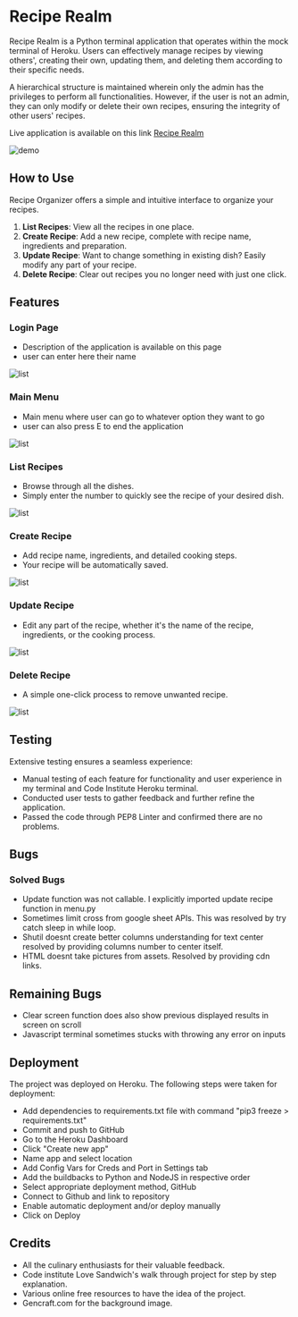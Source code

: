 
# Recipe Realm

Recipe Realm is a Python terminal application that operates within the mock terminal of Heroku. Users can effectively 
manage recipes by viewing others', creating their own, updating them, and deleting them according to their specific 
needs. 

A hierarchical structure is maintained wherein only the admin has the privileges to perform all functionalities.
However, if the user is not an admin, they can only modify or delete their own recipes, ensuring the integrity of other 
users' recipes.

Live application is available on this link [Recipe Realm](https://https://recipe-realm-project-f9c4db7b71c2.herokuapp.com/)

![demo](./assets/images/all-devices-white.png)

## How to Use

Recipe Organizer offers a simple and intuitive interface to organize your recipes.

1. **List Recipes**: View all the recipes in one place.
2. **Create Recipe**: Add a new recipe, complete with recipe name, ingredients and preparation.
3. **Update Recipe**: Want to change something in existing dish? Easily modify any part of your recipe.
4. **Delete Recipe**: Clear out recipes you no longer need with just one click.

## Features

### Login Page
- Description of the application is available on this page
- user can enter here their name

![list](./assets/images/login.png)

### Main Menu
- Main menu where user can go to whatever option they want to go
- user can also press E to end the application

![list](./assets/images/menu.png)

### List Recipes
- Browse through all the dishes.
- Simply enter the number to quickly see the recipe of your desired dish.
  
![list](./assets/images/list.png)

### Create Recipe
- Add recipe name, ingredients, and detailed cooking steps.
- Your recipe will be automatically saved.

![list](./assets/images/create.png)

### Update Recipe
- Edit any part of the recipe, whether it's the name of the recipe, ingredients, or the cooking process.

![list](./assets/images/update.png)

### Delete Recipe
- A simple one-click process to remove unwanted recipe.

![list](./assets/images/delete.png)

## Testing

Extensive testing ensures a seamless experience:

- Manual testing of each feature for functionality and user experience in my terminal and Code Institute Heroku terminal.
- Conducted user tests to gather feedback and further refine the application.
- Passed the code through PEP8 Linter and confirmed there are no problems.

## Bugs

### Solved Bugs
- Update function was not callable. I explicitly imported update recipe function in menu.py
- Sometimes limit cross from google sheet APIs. This was resolved by try catch sleep in while loop.
- Shutil doesnt create better columns understanding for text center resolved by providing columns number to center itself.
- HTML doesnt take pictures from assets. Resolved by providing cdn links.

## Remaining Bugs
- Clear screen function does also show previous displayed results in screen on scroll
- Javascript terminal sometimes stucks with throwing any error on inputs

## Deployment
The project was deployed on Heroku. The following steps were taken for deployment:

- Add dependencies to requirements.txt file with command "pip3 freeze > requirements.txt"
- Commit and push to GitHub
- Go to the Heroku Dashboard
- Click "Create new app"
- Name app and select location
- Add Config Vars for Creds and Port in Settings tab
- Add the buildbacks to Python and NodeJS in respective order
- Select appropriate deployment method, GitHub
- Connect to Github and link to repository
- Enable automatic deployment and/or deploy manually
- Click on Deploy

## Credits

- All the culinary enthusiasts for their valuable feedback.
- Code institute Love Sandwich's walk through project for step by step explanation.
- Various online free resources to have the idea of the project.
- Gencraft.com for the background image.

